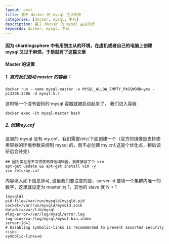 ```yaml
---
layout: post  
title: 基于 docker 的 mysql 主从同步  
categories: [docker, mysql, 主从]  
description: 基于 docker 的 mysql 主从同步  
keywords: docker, mysql, 主从  
---
```


#### 因为 shardingsphere 中有用到主从的环境，在虚机或者自己的电脑上创建 mysql 又过于麻烦，于是就有了这篇文章 

#### Master 的设置
##### 1. 首先我们启动 master 的容器：

```
docker run --name mysql-master -e MYSQL_ALLOW_EMPTY_PASSWORD=yes -p13306:3306 -d mysql:5.7
```
这时候一个没有密码的 mysql 容器就被启动起来了， 我们进入容器

```
docker exec -it mysql-master bash
```

##### 2. 创建my.cnf
这里的 mysql 没有 my.cnf，我们需要/etc/下面创建一个（官方的镜像是支持使用容器的环境参数来控制 mysql 的，而不必创建 my.cnf.这是个优化点，稍后调研后会补完）

```
## 因为实在是不习惯使用其他编辑器，我直接装了个 vim
apt-get update && apt-get install vim -y
vim /etc/my.cnf
```
内容填入如下信息即可, 这里我们要注意的是，server-id 要填一个集群内唯一的数字，这里就设定为 master 为 1，其他的 slave 就 N + 1  

```
[mysqld]
pid-file=/var/run/mysqld/mysqld.pid
socket=/var/run/mysqld/mysqld.sock
datadir=/var/lib/mysql
#log-error=/var/log/mysql/error.log
log-bin=/var/log/mysql/mysql-bin.index
server-id=1
# Disabling symbolic-links is recommended to prevent assorted security risks
symbolic-links=0
```
